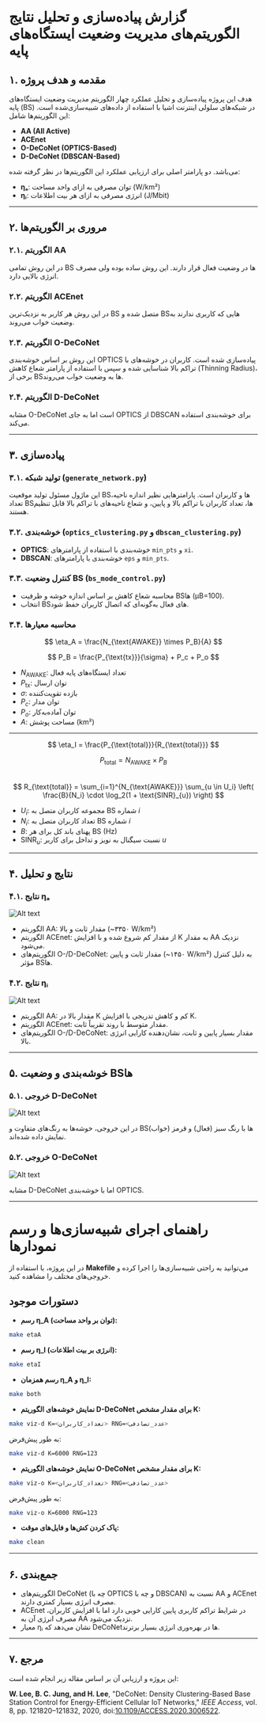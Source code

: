 
# گزارش پیاده‌سازی و تحلیل نتایج الگوریتم‌های مدیریت وضعیت ایستگاه‌های پایه

## ۱. مقدمه و هدف پروژه
هدف این پروژه پیاده‌سازی و تحلیل عملکرد چهار الگوریتم مدیریت وضعیت ایستگاه‌های پایه (BS) در شبکه‌های سلولی اینترنت اشیا با استفاده از داده‌های شبیه‌سازی‌شده است. این الگوریتم‌ها شامل:

- **AA (All Active)**
- **ACEnet**
- **O-DeCoNet (OPTICS-Based)**
- **D-DeCoNet (DBSCAN-Based)**

می‌باشد. دو ‫پارامتر‬ اصلی برای ارزیابی عملکرد این الگوریتم‌ها در نظر گرفته شده:

- **ηₐ**: توان مصرفی به ازای واحد مساحت (W/km²)
- **ηᵢ**: انرژی مصرفی به ازای هر بیت اطلاعات (J/Mbit)

---

## ۲. مروری بر الگوریتم‌ها

### ۲.۱. الگوریتم AA
در این روش تمامی BS ها در وضعیت فعال قرار دارند. این روش ساده بوده ولی مصرف انرژی بالایی دارد.

### ۲.۲. الگوریتم ACEnet
در این روش هر کاربر به نزدیک‌ترین BS متصل شده و BSهایی که کاربری ندارند به وضعیت خواب می‌روند.

### ۲.۳. الگوریتم O-DeCoNet
این روش بر اساس خوشه‌بندی OPTICS پیاده‌سازی شده است. کاربران در خوشه‌های با تراکم بالا شناسایی شده و سپس با استفاده از پارامتر شعاع کاهش (Thinning Radius)، برخی از BSها به وضعیت خواب می‌روند.

### ۲.۴. الگوریتم D-DeCoNet
مشابه O-DeCoNet است اما به جای OPTICS از DBSCAN برای خوشه‌بندی استفاده می‌کند.

---

## ۳. پیاده‌سازی

### ۳.۱. تولید شبکه (`generate_network.py`)
این ماژول مسئول تولید موقعیت BSها و کاربران است. پارامترهایی نظیر اندازه ناحیه، تعداد BSها، تعداد کاربران با تراکم بالا و پایین، و شعاع ناحیه‌های با تراکم بالا قابل تنظیم هستند.

### ۳.۲. خوشه‌بندی (`optics_clustering.py` و `dbscan_clustering.py`)
- **OPTICS**: خوشه‌بندی با استفاده از پارامترهای `min_pts` و `xi`.
- **DBSCAN**: خوشه‌بندی با پارامترهای `eps` و `min_pts`.

### ۳.۳. کنترل وضعیت BS (`bs_mode_control.py`)
- محاسبه شعاع کاهش بر اساس اندازه خوشه و ظرفیت BSها (μB=100).
- انتخاب BSهای فعال به‌گونه‌ای که اتصال کاربران حفظ شود.

### ۳.۴. محاسبه معیارها  

$$
\eta_A = \frac{N_{\text{AWAKE}} \times P_B}{A}
$$

  
$$
P_B = \frac{P_{\text{tx}}}{\sigma} + P_c + P_o
$$  

- $N_{\text{AWAKE}}$: تعداد ایستگاه‌های پایه فعال  
- $P_{\text{tx}}$: توان ارسال  
- $\sigma$: بازده تقویت‌کننده  
- $P_c$: توان مدار  
- $P_o$: توان آماده‌به‌کار  
- $A$: مساحت پوشش (km²)  

---

$$
\eta_I = \frac{P_{\text{total}}}{R_{\text{total}}}
$$  

 
$$
P_{\text{total}} = N_{\text{AWAKE}} \times P_B
$$  
$$
R_{\text{total}} = \sum_{i=1}^{N_{\text{AWAKE}}} \sum_{u \in U_i} \left( \frac{B}{N_i} \cdot \log_2(1 + \text{SINR}_{u}) \right)
$$  

- $U_i$: مجموعه کاربران متصل به BS شماره $i$  
- $N_i$: تعداد کاربران متصل به BS شماره $i$  
- $B$: پهنای باند کل برای هر BS (Hz)  
- $\text{SINR}_u$: نسبت سیگنال به نویز و تداخل برای کاربر $u$  

---

## ۴. نتایج و تحلیل

### ۴.۱. نتایج ηₐ

![Alt text](1.png)


- الگوریتم AA: مقدار ثابت و بالا (~۳۳۵۰ W/km²)
- الگوریتم ACEnet: از مقدار کم شروع شده و با افزایش K به مقدار AA نزدیک می‌شود.
- الگوریتم‌های O-/D-DeCoNet: مقدار ثابت و پایین (~۱۴۵۰ W/km²) به دلیل کنترل مؤثر BSها.

### ۴.۲. نتایج ηᵢ

![Alt text](2.png)

- الگوریتم AA: مقدار بالا در K کم و کاهش تدریجی با افزایش K.
- الگوریتم ACEnet: مقدار متوسط با روند تقریباً ثابت.
- الگوریتم‌های O-/D-DeCoNet: مقدار بسیار پایین و ثابت، نشان‌دهنده کارایی انرژی بالا.

---

## ۵. خوشه‌بندی و وضعیت BSها

### ۵.۱. خروجی D-DeCoNet

![Alt text](3.png)

در این خروجی، خوشه‌ها به رنگ‌های متفاوت و BSها با رنگ سبز (فعال) و قرمز (خواب) نمایش داده شده‌اند.

### ۵.۲. خروجی O-DeCoNet

![Alt text](4.png)

مشابه D-DeCoNet اما با خوشه‌بندی OPTICS.

---
# راهنمای اجرای شبیه‌سازی‌ها و رسم نمودارها

در این پروژه، با استفاده از **Makefile** می‌توانید به راحتی شبیه‌سازی‌ها را اجرا کرده و خروجی‌های مختلف را مشاهده کنید.

## دستورات موجود

- **رسم η_A (توان بر واحد مساحت):**
```bash
make etaA
```

- **رسم η_I (انرژی بر بیت اطلاعات):**
```bash
make etaI
```

- **رسم همزمان η_A و η_I:**
```bash
make both
```

- **نمایش خوشه‌های الگوریتم D-DeCoNet برای مقدار مشخص K:**
```bash
make viz-d K=<تعداد_کاربران> RNG=<عدد_تصادفی>
```
به طور پیش‌فرض:
```bash
make viz-d K=6000 RNG=123
```

- **نمایش خوشه‌های الگوریتم O-DeCoNet برای مقدار مشخص K:**
```bash
make viz-o K=<تعداد_کاربران> RNG=<عدد_تصادفی>
```
به طور پیش‌فرض:
```bash
make viz-o K=6000 RNG=123
```

- **پاک کردن کش‌ها و فایل‌های موقت:**
```bash
make clean
```
---


## ۶. جمع‌بندی
- الگوریتم‌های DeCoNet (چه با OPTICS و چه با DBSCAN) نسبت به AA و ACEnet مصرف انرژی بسیار کمتری دارند.
- ACEnet در شرایط تراکم کاربری پایین کارایی خوبی دارد اما با افزایش کاربران، مصرف انرژی آن به AA نزدیک می‌شود.
- معیار ηᵢ نشان می‌دهد که DeCoNet‌ها در بهره‌وری انرژی بسیار برترند.

---

## ۷. مرجع

این پروژه و ارزیابی آن بر اساس مقاله زیر انجام شده است:

**W. Lee, B. C. Jung, and H. Lee**, "DeCoNet: Density Clustering-Based Base Station Control for Energy-Efficient Cellular IoT Networks," *IEEE Access*, vol. 8, pp. 121820–121832, 2020, doi:[10.1109/ACCESS.2020.3006522](https://doi.org/10.1109/ACCESS.2020.3006522).

